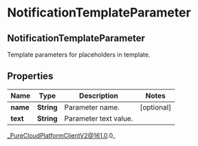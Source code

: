 # NotificationTemplateParameter

## NotificationTemplateParameter
Template parameters for placeholders in template.

## Properties

|Name | Type | Description | Notes|
|------------ | ------------- | ------------- | -------------|
| **name** | **String** | Parameter name. | [optional] |
| **text** | **String** | Parameter text value. | |



_PureCloudPlatformClientV2@161.0.0_
